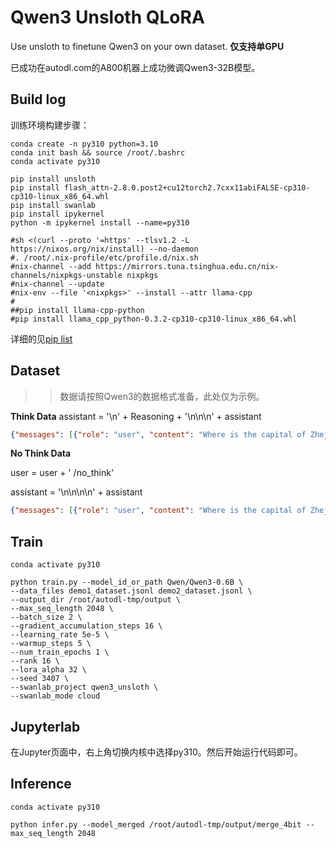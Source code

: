 # Qwen3 Unsloth QLoRA

Use unsloth to finetune Qwen3 on your own dataset. **仅支持单GPU**

已成功在autodl.com的A800机器上成功微调Qwen3-32B模型。

## Build log

训练环境构建步骤：

```shell
conda create -n py310 python=3.10
conda init bash && source /root/.bashrc
conda activate py310

pip install unsloth
pip install flash_attn-2.8.0.post2+cu12torch2.7cxx11abiFALSE-cp310-cp310-linux_x86_64.whl
pip install swanlab
pip install ipykernel
python -m ipykernel install --name=py310

#sh <(curl --proto '=https' --tlsv1.2 -L https://nixos.org/nix/install) --no-daemon
#. /root/.nix-profile/etc/profile.d/nix.sh
#nix-channel --add https://mirrors.tuna.tsinghua.edu.cn/nix-channels/nixpkgs-unstable nixpkgs
#nix-channel --update
#nix-env --file '<nixpkgs>' --install --attr llama-cpp
#
##pip install llama-cpp-python
#pip install llama_cpp_python-0.3.2-cp310-cp310-linux_x86_64.whl
```

详细的见[pip list](pip_list.md)

## Dataset

>> 数据请按照Qwen3的数据格式准备，此处仅为示例。

**Think Data**
assistant = '<think>\n' + Reasoning + '\n</think>\n\n' + assistant
```json lines
{"messages": [{"role": "user", "content": "Where is the capital of Zhejiang?"}, {"role": "assistant", "content": "<think>\nxxx\n</think>\n\nThe capital of Zhejiang is Hangzhou."}]}
```

**No Think Data**

user = user + ' /no_think'

assistant = '<think>\n\n</think>\n\n' + assistant
```json lines
{"messages": [{"role": "user", "content": "Where is the capital of Zhejiang? /no_think"}, {"role": "assistant", "content": "<think>\n\n</think>\n\nThe capital of Zhejiang is Hangzhou."}]}
```

## Train

```shell
conda activate py310

python train.py --model_id_or_path Qwen/Qwen3-0.6B \
--data_files demo1_dataset.jsonl demo2_dataset.jsonl \
--output_dir /root/autodl-tmp/output \
--max_seq_length 2048 \
--batch_size 2 \
--gradient_accumulation_steps 16 \
--learning_rate 5e-5 \
--warmup_steps 5 \
--num_train_epochs 1 \
--rank 16 \
--lora_alpha 32 \
--seed 3407 \
--swanlab_project qwen3_unsloth \
--swanlab_mode cloud
```

## Jupyterlab

在Jupyter页面中，右上角切换内核中选择py310。然后开始运行代码即可。

## Inference
```shell
conda activate py310

python infer.py --model_merged /root/autodl-tmp/output/merge_4bit --max_seq_length 2048
```
